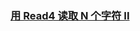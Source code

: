 ### [用 Read4 读取 N 个字符 II](https://leetcode-cn.com/problems/read-n-characters-given-read4-ii-call-multiple-times)

